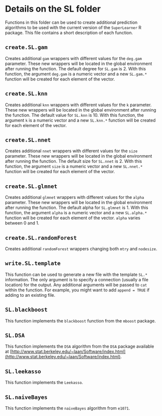 # Details on the SL folder #

Functions in this folder can be used to create additional prediction algorithms to be used with the current version of the `SuperLearner` R package. This file contains a short description of each function.

## `create.SL.gam` ##

Creates additional `gam` wrappers with different values for the `deg.gam` parameter. These new wrappers will be located in the global environment after running the function. The default degree for `SL.gam` is 2. With this function, the argument `deg.gam` is a numeric vector and a new `SL.gam.*` function will be created for each element of the vector.

## `create.SL.knn` ##

Creates additional `knn` wrappers with different values for the `k` parameter. These new wrappers will be located in the global environment after running the function. The default value for `SL.knn` is 10. With this function, the argument `k` is a numeric vector and a new `SL.knn.*` function will be created for each element of the vector.

## `create.SL.nnet` ##

Creates additional `nnet` wrappers with different values for the `size` parameter. These new wrappers will be located in the global environment after running the function. The default size for `SL.nnet` is 2. With this function, the argument `size` is a numeric vector and a new `SL.nnet.*` function will be created for each element of the vector.

## `create.SL.glmnet` ##

Creates additional `glmnet` wrappers with different values for the `alpha` parameter. These new wrappers will be located in the global environment after running the function. The default alpha for `SL.glmnet` is 1. With this function, the argument `alpha` is a numeric vector and a new `SL.alpha.*` function will be created for each element of the vector. `alpha` varies between 0 and 1.

## `create.SL.randomForest` ##

Creates additional `randomForest` wrappers changing both `mtry` and `nodesize`.

## `write.SL.template` ##

This function can be used to generate a new file with the template `SL.*` information. The only argument is to specify a connection (usually a file location) for the output. Any additional arguments will be passed to `cat` within the function. For example, you might want to add `append = TRUE` if adding to an existing file.

## `SL.blackboost` ##

This function implements the `blackboost` function from the `mboost` package.

## `SL.DSA` ##

This function implements the `DSA` algorithm from the `DSA` package available at [http://www.stat.berkeley.edu/~laan/Software/index.html](http://www.stat.berkeley.edu/~laan/Software/index.html).

## `SL.leekasso` ##

This function implements the `Leekasso`.

## `SL.naiveBayes` ##

This function implements the `naiveBayes` algorithm from `e1071`.